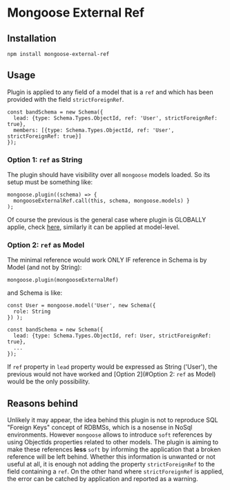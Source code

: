 # Mongoose External Ref

## Installation

    npm install mongoose-external-ref

## Usage

Plugin is applied to any field of a model that is a `ref` and which has been provided with the field `strictForeignRef`.

    const bandSchema = new Schema({
      lead: {type: Schema.Types.ObjectId, ref: 'User', strictForeignRef: true},
      members: [{type: Schema.Types.ObjectId, ref: 'User', strictForeignRef: true}]
    });

### Option 1: `ref` as String

The plugin should have visibility over all `mongoose` models loaded.
So its setup must be something like:

    mongoose.plugin((schema) => { 
      mongooseExternalRef.call(this, schema, mongoose.models) }
    );

Of course the previous is the general case where plugin is GLOBALLY applie, check [here](https://mongoosejs.com/docs/plugins.html#global),
similarly it can be applied at model-level.

### Option 2: `ref` as Model

The minimal reference would work ONLY IF reference in Schema is by Model (and not by String):

    mongoose.plugin(mongooseExternalRef)

and Schema is like:

    const User = mongoose.model('User', new Schema({
      role: String
    }) );

    const bandSchema = new Schema({
      lead: {type: Schema.Types.ObjectId, ref: User, strictForeignRef: true},
      ...
    });

If `ref` property in `lead` property would be expressed as String ('User'), the previous would not have worked and
[Option 2](#Option 2: `ref` as Model) would be the only possibility.

## Reasons behind

Unlikely it may appear, the idea behind this plugin is not to reproduce SQL "Foreign Keys" concept of RDBMSs, which is a nosense in NoSql environments.
However `mongoose` allows to introduce `soft` references by using ObjectIds properties related to other models.
The plugin is aiming to make these references **less** `soft` by informing the application that a broken reference will be left behind.
Whether this information is unwanted or not useful at all, it is enough not adding the property `strictForeignRef` to the field containing a `ref`.
On the other hand where `strictForeignRef` is applied, the error can be catched by application and reported as a warning.
